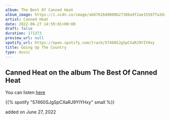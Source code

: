 ```yaml
---
album: The Best Of Canned Heat
album_image: https://i.scdn.co/image/ab67616d0000b27308a9f2ae15587fa3da702ba0
artist: Canned Heat
date: 2022-06-27 14:59:01+00:00
draft: false
duration: 171373
preview_url: null
spotify_url: https://open.spotify.com/track/57460SJgSpCXaRJ9YIYHxy
title: Going Up The Country
type: music
---
```



## Canned Heat on the album The Best Of Canned Heat

You can listen [here](https://open.spotify.com/track/57460SJgSpCXaRJ9YIYHxy)

{{% spotify "57460SJgSpCXaRJ9YIYHxy" small %}}

added on June 27, 2022